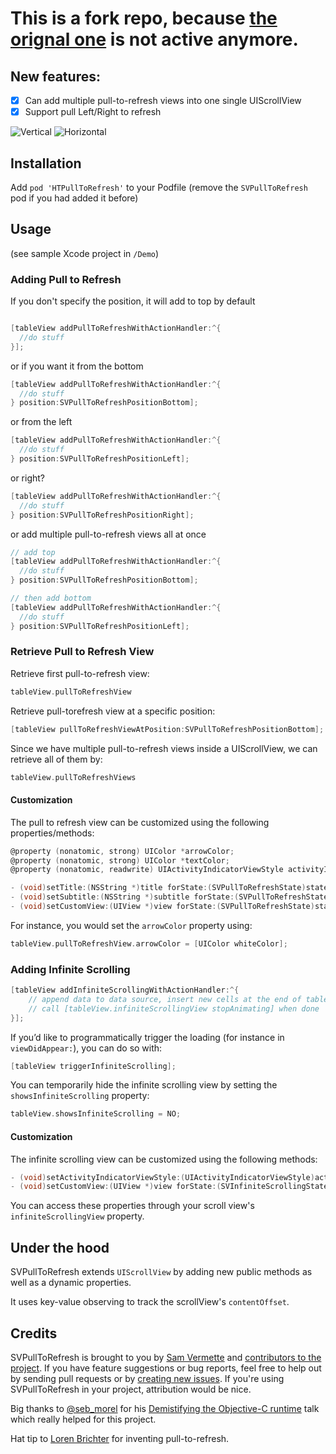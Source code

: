 This is a fork repo, because [the orignal one](https://github.com/samvermette/SVPullToRefresh) is not active anymore.
===

## New features:
- [x] Can add multiple pull-to-refresh views into one single UIScrollView
- [x] Support pull Left/Right to refresh

![Vertical](https://media.giphy.com/media/l46CbE0xUpHQXdx1S/giphy.gif)        ![Horizontal](https://media.giphy.com/media/26BRx2KZGqMoYHYM8/giphy.gif)

## Installation

Add `pod 'HTPullToRefresh'` to your Podfile (remove the `SVPullToRefresh` pod if you had added it before)

## Usage

(see sample Xcode project in `/Demo`)

### Adding Pull to Refresh

If you don't specify the position, it will add to top by default 

```objective-c

[tableView addPullToRefreshWithActionHandler:^{
  //do stuff
}];
```
or if you want it from the bottom

```objective-c
[tableView addPullToRefreshWithActionHandler:^{
  //do stuff
} position:SVPullToRefreshPositionBottom];
```

or from the left

```objective-c
[tableView addPullToRefreshWithActionHandler:^{
  //do stuff
} position:SVPullToRefreshPositionLeft];
```

or right?

```objective-c
[tableView addPullToRefreshWithActionHandler:^{
  //do stuff
} position:SVPullToRefreshPositionRight];
```

or add multiple pull-to-refresh views all at once

```objective-c
// add top
[tableView addPullToRefreshWithActionHandler:^{
  //do stuff
} position:SVPullToRefreshPositionBottom];

// then add bottom
[tableView addPullToRefreshWithActionHandler:^{
  //do stuff
} position:SVPullToRefreshPositionLeft];
```

### Retrieve Pull to Refresh View

Retrieve first pull-to-refresh view:

```objective-c
tableView.pullToRefreshView
```

Retrieve pull-torefresh view at a specific position:

```objective-c
[tableView pullToRefreshViewAtPosition:SVPullToRefreshPositionBottom];
```

Since we have multiple pull-to-refresh views inside a UIScrollView, we can retrieve all of them by:

```objective-c
tableView.pullToRefreshViews
```

#### Customization

The pull to refresh view can be customized using the following properties/methods:

```objective-c
@property (nonatomic, strong) UIColor *arrowColor;
@property (nonatomic, strong) UIColor *textColor;
@property (nonatomic, readwrite) UIActivityIndicatorViewStyle activityIndicatorViewStyle;

- (void)setTitle:(NSString *)title forState:(SVPullToRefreshState)state;
- (void)setSubtitle:(NSString *)subtitle forState:(SVPullToRefreshState)state;
- (void)setCustomView:(UIView *)view forState:(SVPullToRefreshState)state;
```

For instance, you would set the `arrowColor` property using:

```objective-c
tableView.pullToRefreshView.arrowColor = [UIColor whiteColor];
```

### Adding Infinite Scrolling

```objective-c
[tableView addInfiniteScrollingWithActionHandler:^{
    // append data to data source, insert new cells at the end of table view
    // call [tableView.infiniteScrollingView stopAnimating] when done
}];
```

If you’d like to programmatically trigger the loading (for instance in `viewDidAppear:`), you can do so with:

```objective-c
[tableView triggerInfiniteScrolling];
```

You can temporarily hide the infinite scrolling view by setting the `showsInfiniteScrolling` property:

```objective-c
tableView.showsInfiniteScrolling = NO;
```

#### Customization

The infinite scrolling view can be customized using the following methods:

```objective-c
- (void)setActivityIndicatorViewStyle:(UIActivityIndicatorViewStyle)activityIndicatorViewStyle;
- (void)setCustomView:(UIView *)view forState:(SVInfiniteScrollingState)state;
```

You can access these properties through your scroll view's `infiniteScrollingView` property.

## Under the hood

SVPullToRefresh extends `UIScrollView` by adding new public methods as well as a dynamic properties. 

It uses key-value observing to track the scrollView's `contentOffset`.

## Credits

SVPullToRefresh is brought to you by [Sam Vermette](http://samvermette.com) and [contributors to the project](https://github.com/samvermette/SVPullToRefresh/contributors). If you have feature suggestions or bug reports, feel free to help out by sending pull requests or by [creating new issues](https://github.com/samvermette/SVPullToRefresh/issues/new). If you're using SVPullToRefresh in your project, attribution would be nice. 

Big thanks to [@seb_morel](http://twitter.com/seb_morel) for his [Demistifying the Objective-C runtime](http://cocoaheadsmtl.s3.amazonaws.com/demistifying-runtime.pdf) talk which really helped for this project. 

Hat tip to [Loren Brichter](http://twitter.com/lorenb) for inventing pull-to-refresh.

